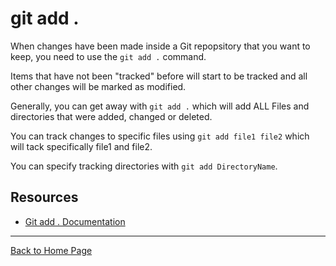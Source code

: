 # git add .

When changes have been made inside a Git repopsitory that you want to keep, you need to use the `git add .` command. 

Items that have not been "tracked" before will start to be tracked and all other changes will be marked as modified. 

Generally, you can get away with `git add .` which will add ALL Files and directories that were added,  changed or deleted.

You can track changes to specific files using `git add file1 file2` which will tack specifically file1 and file2.

You can specify tracking directories with `git add DirectoryName`.

## Resources

- [Git add . Documentation](https://git-scm.com/docs/git-add)

--- 

[Back to Home Page](./Commands/ADD.md)
